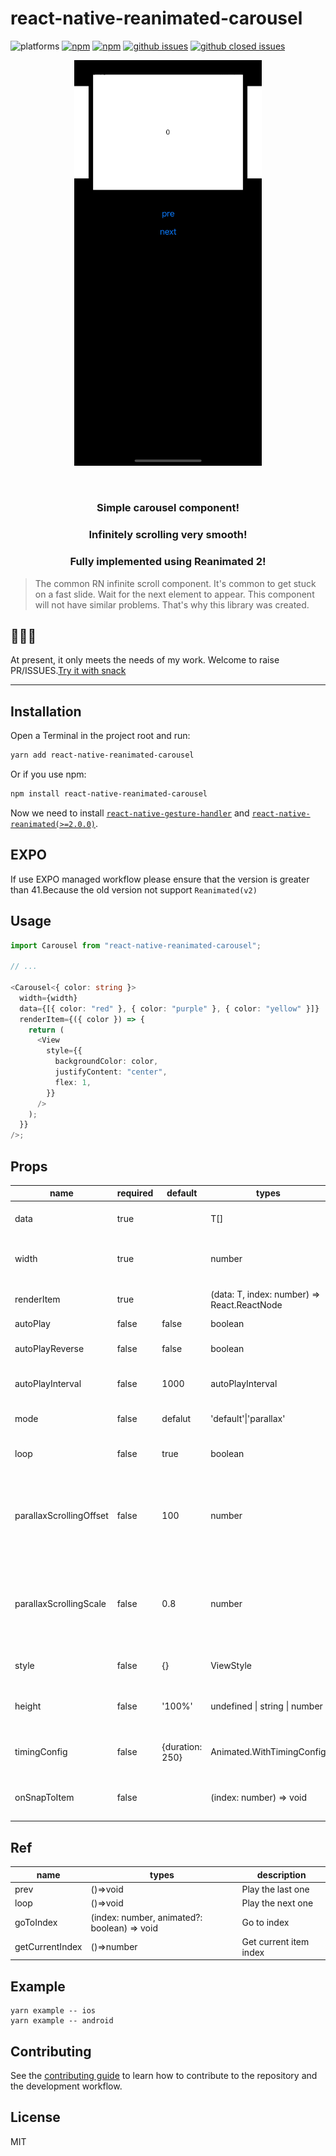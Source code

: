 # react-native-reanimated-carousel

![platforms](https://img.shields.io/badge/platforms-Android%20%7C%20iOS-brightgreen.svg?style=flat-square&colorB=191A17)
[![npm](https://img.shields.io/npm/v/react-native-reanimated-carousel.svg?style=flat-square)](https://www.npmjs.com/package/react-native-reanimated-carousel)
[![npm](https://img.shields.io/npm/dm/react-native-reanimated-carousel.svg?style=flat-square&colorB=007ec6)](https://www.npmjs.com/package/react-native-reanimated-carousel)
[![github issues](https://img.shields.io/github/issues/zwh1666258377/react-native-reanimated-carousel.svg?style=flat-square)](https://github.com/zwh1666258377/react-native-reanimated-carousel/issues)
[![github closed issues](https://img.shields.io/github/issues-closed/zwh1666258377/react-native-reanimated-carousel.svg?style=flat-square&colorB=44cc11)](https://github.com/zwh1666258377/react-native-reanimated-carousel/issues?q=is%3Aissue+is%3Aclosed)

<p align="center">
  <img width="300" src="./assets/example-01.gif">
</p>

<br/>

<h3 align="center">Simple carousel component!</h3>
<h3 align="center">Infinitely scrolling very smooth!</h3>
<h3 align="center">Fully implemented using Reanimated 2!</h3>

> The common RN infinite scroll component. It's common to get stuck on a fast slide. Wait for the next element to appear. This component will not have similar problems. That's why this library was created.

## 🎉🎉🎉

At present, it only meets the needs of my work. Welcome to raise PR/ISSUES.[Try it with snack](https://snack.expo.dev/@zhaodonghao586/simple-carousel)

-----
## Installation

Open a Terminal in the project root and run:

```sh
yarn add react-native-reanimated-carousel
```

Or if you use npm:

```sh
npm install react-native-reanimated-carousel
```

Now we need to install [`react-native-gesture-handler`](https://github.com/kmagiera/react-native-gesture-handler) and [`react-native-reanimated(>=2.0.0)`](https://github.com/kmagiera/react-native-reanimated).

## EXPO
If use EXPO managed workflow please ensure that the version is greater than  41.Because the old version not support `Reanimated(v2)`

## Usage

```typescript
import Carousel from "react-native-reanimated-carousel";

// ...

<Carousel<{ color: string }>
  width={width}
  data={[{ color: "red" }, { color: "purple" }, { color: "yellow" }]}
  renderItem={({ color }) => {
    return (
      <View
        style={{
          backgroundColor: color,
          justifyContent: "center",
          flex: 1,
        }}
      />
    );
  }}
/>;
```

## Props

| name                    | required | default         | types                                       | description                                                                    |
| ----------------------- | -------- | --------------- | ------------------------------------------- | ------------------------------------------------------------------------------ |
| data                    | true     |                 | T[]                                         | Carousel items data set                                                        |
| width                   | true     |                 | number                                      | Specified carousel container width                                             |
| renderItem              | true     |                 | (data: T, index: number) => React.ReactNode | Render carousel item                                                           |
| autoPlay                | false    | false           | boolean                                     | Auto play                                                                      |
| autoPlayReverse         | false    | false           | boolean                                     | Auto play reverse playback                                                     |
| autoPlayInterval        | false    | 1000            | autoPlayInterval                            | Auto play playback interval                                                    |
| mode                    | false    | defalut         | 'default'\|'parallax'                       | Carousel Animated transitions                                                  |
| loop                    | false    | true            | boolean                                     | Carousel loop playback                                                         |
| parallaxScrollingOffset | false    | 100             | number                                      | When use 'default' Layout props,this prop can be control prev/next item offset |
| parallaxScrollingScale  | false    | 0.8             | number                                      | When use 'default' Layout props,this prop can be control prev/next item scale  |
| style                   | false    | {}              | ViewStyle                                   | Carousel container style                                                       |
| height                  | false    | '100%'          | undefined \| string \| number               | Specified carousel container height                                            |
| timingConfig            | false    | {duration: 250} | Animated.WithTimingConfig                   | Timing config of translation animated                                          |
| onSnapToItem            | false    |                 | (index: number) => void                     | Callback fired when navigating to an item                                          |

## Ref

| name            | types      | description            |
| --------------- | ---------- | ---------------------- |
| prev            | ()=>void   | Play the last one      |
| loop            | ()=>void   | Play the next one      |
| goToIndex | (index: number, animated?: boolean) => void | Go to index |
| getCurrentIndex | ()=>number | Get current item index |

## Example

```shell
yarn example -- ios
yarn example -- android
```

## Contributing

See the [contributing guide](CONTRIBUTING.md) to learn how to contribute to the repository and the development workflow.

## License

MIT
